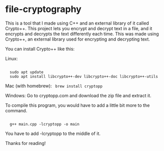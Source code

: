 # file-cryptography

This is a tool that I made using C++ and an external library of it called Crypto++. This project lets you encrypt and decrypt text in a file, and it encrypts and decrypts the text differently each time. This was made using Crypto++, an external library used for encrypting and decrypting text.

You can install Crypto++ like this:

Linux:

<code>
  sudo apt update
  sudo apt install libcrypto++-dev libcrypto++-doc libcrypto++-utils
</code>

Mac (with homebrew):
<code>
  brew install cryptopp
</code>

Windows:
Go to cryptopp.com and download the zip file and extract it.

To compile this program, you would have to add a little bit more to the command.

<code>
  g++ main.cpp -lcryptopp -o main
</code>

You have to add -lcryptopp to the middle of it.

Thanks for reading!
